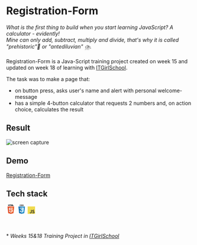 # Registration-Form

_What is the first thing to build when you start learning JavaScript? A calculator - evidently!<br>
Mine can only add, subtract, multiply and divide, that's why it is called "prehistoric"🦖 or "antediluvian" ⛈️._
<br><br>
Registration-Form is a Java-Script training project created on week 15 and updated on week 18 of learning with [ITGirlSchool].

The task was to make a page that:
- on button press, asks user's name and alert with personal welcome-message
- has a simple 4-button calculator that requests 2 numbers and, on action choice, calculates the result

## Result
<img width="55%" alt="screen capture" src="../main/assets/img/captureweb.jpeg">

## Demo
[Registration-Form]

## Tech stack

<code><img height="25" src="https://raw.githubusercontent.com/github/explore/80688e429a7d4ef2fca1e82350fe8e3517d3494d/topics/html/html.png"></code>
<code><img height="25" src="https://raw.githubusercontent.com/github/explore/80688e429a7d4ef2fca1e82350fe8e3517d3494d/topics/css/css.png"></code>
<code><img height="20" src="https://raw.githubusercontent.com/github/explore/80688e429a7d4ef2fca1e82350fe8e3517d3494d/topics/javascript/javascript.png"></code>

<br><br> 
\* _Weeks 15&18 Training Project in [ITGirlSchool]_ 
  

   [ITGirlSchool]: <https://itgirlschool.com/en>
   [Registration-Form]: <https://alenagm.github.io/registration-form/>

